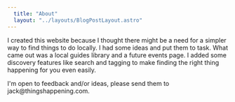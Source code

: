 ```yaml
---
  title: "About"
  layout: "../layouts/BlogPostLayout.astro"
---
```


<div>
  <div>
    <p>
      I created this website because I thought there might be a need for a simpler way to find things to do locally. I had some ideas and put them to task. What came out was a local guides library and a future events page. I added some discovery features like search and tagging to make finding the right thing happening for you even easily.
    </p>
    <p style="display: block;" class="pt-10">
      I'm open to feedback and/or ideas, please send them to jack@thingshappening.com.
    </p>
  </div>
</div>